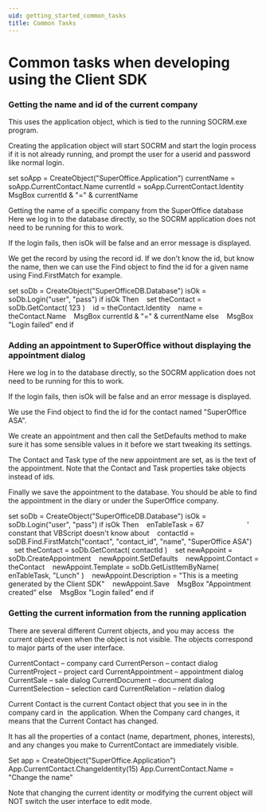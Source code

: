 ```yaml
---
uid: getting_started_common_tasks
title: Common Tasks
---
```


Common tasks when developing using the Client SDK
=================================================

### Getting the name and id of the current company

This uses the application object, which is tied to the running SOCRM.exe program.

Creating the application object will start SOCRM and start the login process if it is not already running, and prompt the user for a userid and password like normal login.

set soApp = CreateObject("SuperOffice.Application")
currentName = soApp.CurrentContact.Name
currentId = soApp.CurrentContact.Identity
MsgBox currentId & "=" & currentName



Getting the name of a specific company from the SuperOffice database
Here we log in to the database directly, so the SOCRM application does not need to be running for this to work.

If the login fails, then isOk will be false and an error message is displayed.

We get the record by using the record id. If we don't know the id, but know the name, then we can use the <see cref="IFind">Find</see> object to find the id for a given name using <see cref="IFind.FirstMatch">Find.FirstMatch</see> for example.

set soDb = CreateObject("SuperOfficeDB.Database")
isOk = soDb.Login("user", "pass")
if isOk Then
   set theContact = soDb.GetContact( 123 )
   id = theContact.Identity
   name = theContact.Name
   MsgBox currentId & "=" & currentName
else
   MsgBox "Login failed"
end if



### Adding an appointment to SuperOffice without displaying the appointment dialog

Here we log in to the database directly, so the SOCRM application does not need to be running for this to work.

If the login fails, then isOk will be false and an error message is displayed.

We use the <see cref="IFind">Find</see> object to find the id for the contact named "SuperOffice ASA".

We create an appointment and then call the <see cref="IAppointment.SetDefaults">SetDefaults</see> method to make sure it has some sensible values in it before we start tweaking its settings.

The Contact and Task type of the new appointment are set, as is the text of the appointment. Note that the Contact and Task properties take objects instead of ids.

Finally we save the appointment to the database. You should be able to find the appointment in the diary or under the SuperOffice company.

set soDb = CreateObject("SuperOfficeDB.Database")
isOk = soDb.Login("user", "pass")
if isOk Then
   enTableTask = 67                      ' constant that VBScript doesn't know about
   contactId = soDB.Find.FirstMatch("contact", "contact\_id", "name", "SuperOffice ASA")
   set theContact = soDb.GetContact( contactId )
   set newAppoint = soDb.CreateAppointment
   newAppoint.SetDefaults
   newAppoint.Contact = theContact
   newAppoint.Template = soDb.GetListItemByName( enTableTask, "Lunch" )
   newAppoint.Description = "This is a meeting generated by the Client SDK"
   newAppoint.Save
   MsgBox "Appointment created"
else
   MsgBox "Login failed"
end if



### Getting the current information from the running application

There are several different Current objects, and you may access  the current object even when the object is not visible.
The objects correspond to major parts of the user interface.

CurrentContact – company card
CurrentPerson – contact dialog
CurrentProject – project card
CurrentAppointment – appointment dialog
CurrentSale – sale dialog
CurrentDocument – document dialog
CurrentSelection – selection card
CurrentRelation – relation dialog

Current Contact is the current Contact object that you see in in the company card in  the application. When the Company card changes, it means that the Current Contact has changed.

It has all the properties of a contact (name, department, phones, interests), and any changes you make to CurrentContact are immediately visible.

Set app = CreateObject("SuperOffice.Application")
App.CurrentContact.ChangeIdentity(15)
App.CurrentContact.Name = "Change the name"

Note that changing the current identity or modifying the current object will NOT switch the user interface to edit mode.